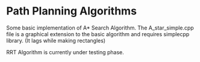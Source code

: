 # Path Planning Algorithms

Some basic implementation of A* Search Algorithm. The A_star_simple.cpp file is a graphical extension to the basic algorithm and requires simplecpp library.
(It lags while making rectangles)

RRT Algorithm is currently under testing phase.
